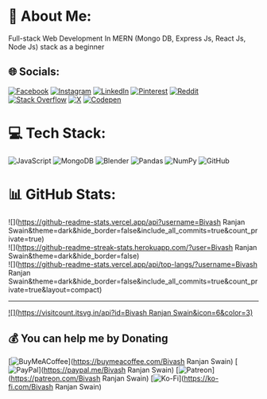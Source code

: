 # 💫 About Me:
Full-stack Web Development In MERN (Mongo DB, Express Js, React Js, Node Js) stack as a beginner


## 🌐 Socials:
[![Facebook](https://img.shields.io/badge/Facebook-%231877F2.svg?logo=Facebook&logoColor=white)](https://facebook.com/BivashRanjanSwain) [![Instagram](https://img.shields.io/badge/Instagram-%23E4405F.svg?logo=Instagram&logoColor=white)](https://instagram.com/BivashRanjanSwain) [![LinkedIn](https://img.shields.io/badge/LinkedIn-%230077B5.svg?logo=linkedin&logoColor=white)](https://linkedin.com/in/BivashRanjanSwain) [![Pinterest](https://img.shields.io/badge/Pinterest-%23E60023.svg?logo=Pinterest&logoColor=white)](https://pinterest.com/BivashRanjanSwain) [![Reddit](https://img.shields.io/badge/Reddit-%23FF4500.svg?logo=Reddit&logoColor=white)](https://reddit.com/user/BivashRanjanSwain) [![Stack Overflow](https://img.shields.io/badge/-Stackoverflow-FE7A16?logo=stack-overflow&logoColor=white)](https://stackoverflow.com/users/BivashRanjanSwain) [![X](https://img.shields.io/badge/X-black.svg?logo=X&logoColor=white)](https://x.com/BivashRanjanSwain) [![Codepen](https://img.shields.io/badge/Codepen-000000?style=for-the-badge&logo=codepen&logoColor=white)](https://codepen.io/BivashRanjanSwain) 

# 💻 Tech Stack:
![JavaScript](https://img.shields.io/badge/javascript-%23323330.svg?style=for-the-badge&logo=javascript&logoColor=%23F7DF1E) ![MongoDB](https://img.shields.io/badge/MongoDB-%234ea94b.svg?style=for-the-badge&logo=mongodb&logoColor=white) ![Blender](https://img.shields.io/badge/blender-%23F5792A.svg?style=for-the-badge&logo=blender&logoColor=white) ![Pandas](https://img.shields.io/badge/pandas-%23150458.svg?style=for-the-badge&logo=pandas&logoColor=white) ![NumPy](https://img.shields.io/badge/numpy-%23013243.svg?style=for-the-badge&logo=numpy&logoColor=white) ![GitHub](https://img.shields.io/badge/github-%23121011.svg?style=for-the-badge&logo=github&logoColor=white)
# 📊 GitHub Stats:
![](https://github-readme-stats.vercel.app/api?username=Bivash Ranjan Swain&theme=dark&hide_border=false&include_all_commits=true&count_private=true)<br/>
![](https://github-readme-streak-stats.herokuapp.com/?user=Bivash Ranjan Swain&theme=dark&hide_border=false)<br/>
![](https://github-readme-stats.vercel.app/api/top-langs/?username=Bivash Ranjan Swain&theme=dark&hide_border=false&include_all_commits=true&count_private=true&layout=compact)

---
[![](https://visitcount.itsvg.in/api?id=Bivash Ranjan Swain&icon=6&color=3)](https://visitcount.itsvg.in)

  ## 💰 You can help me by Donating
  [![BuyMeACoffee](https://img.shields.io/badge/Buy%20Me%20a%20Coffee-ffdd00?style=for-the-badge&logo=buy-me-a-coffee&logoColor=black)](https://buymeacoffee.com/Bivash Ranjan Swain) [![PayPal](https://img.shields.io/badge/PayPal-00457C?style=for-the-badge&logo=paypal&logoColor=white)](https://paypal.me/Bivash Ranjan Swain) [![Patreon](https://img.shields.io/badge/Patreon-F96854?style=for-the-badge&logo=patreon&logoColor=white)](https://patreon.com/Bivash Ranjan Swain) [![Ko-Fi](https://img.shields.io/badge/Ko--fi-F16061?style=for-the-badge&logo=ko-fi&logoColor=white)](https://ko-fi.com/Bivash Ranjan Swain) 

  
<!-- Proudly created with GPRM ( https://gprm.itsvg.in ) -->